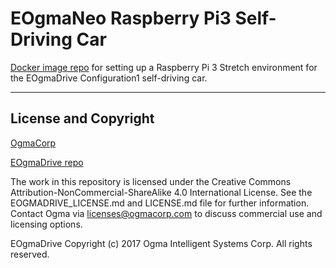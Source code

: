 # EOgmaNeo Raspberry Pi3 Self-Driving Car #


[Docker image repo](https://github.com/ylustina/sdc-docker) for setting up a Raspberry Pi 3 Stretch environment for the EOgmaDrive Configuration1 self-driving car.


----------------


## License and Copyright ##

[OgmaCorp](https://github.com/ogmacorp)

[EOgmaDrive repo](https://github.com/ogmacorp/EOgmaDrive)

The work in this repository is licensed under the Creative Commons Attribution-NonCommercial-ShareAlike 4.0 International License. See the EOGMADRIVE_LICENSE.md and LICENSE.md file for further information. Contact Ogma via licenses@ogmacorp.com to discuss commercial use and licensing options.

EOgmaDrive Copyright (c) 2017 Ogma Intelligent Systems Corp. All rights reserved.



